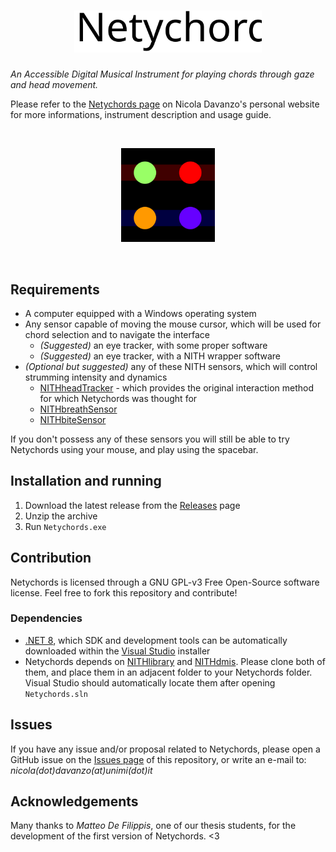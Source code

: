 <h1 align="center">
  <img src="Netychords.svg" alt="Netychords" width="300">
</h1>

*An Accessible Digital Musical Instrument for playing chords through gaze and head movement.*

Please refer to the [Netychords page](https://neeqstock.notion.site/Netychords-3a666176e99545b2b022e56b863ba277) on Nicola Davanzo's personal website for more informations, instrument description and usage guide.

</br><div align="center">
    <img src="NetychordsLogo.png" width="150px" alt="Netychords logo">    

</div></br>

## Requirements
- A computer equipped with a Windows operating system
- Any sensor capable of moving the mouse cursor, which will be used for chord selection and to navigate the interface
    - _(Suggested)_ an eye tracker, with some proper software
    - _(Suggested)_ an eye tracker, with a NITH wrapper software
- _(Optional but suggested)_ any of these NITH sensors, which will control strumming intensity and dynamics
    - [NITHheadTracker](https://neeqstock.notion.site/NITHheadTracker-BNO055-eda9cb4d752c45869abd85d06a1d7e5d) - which provides the original interaction method for which Netychords was thought for
    - [NITHbreathSensor](https://neeqstock.notion.site/NITHbreathSensor-5010DP-b23a43406b4d432d974a42bbe0f63695)
    - [NITHbiteSensor](https://neeqstock.notion.site/NITHbiteSensor-FSR-d0dabadc9abe470eb583985b22f3d2a9)

If you don't possess any of these sensors you will still be able to try Netychords using your mouse, and play using the spacebar.

## Installation and running

1. Download the latest release from the [Releases](https://github.com/LIMUNIMI/Netychords/releases)
 page
2. Unzip the archive
3. Run `Netychords.exe`

## Contribution

Netychords is licensed through a GNU GPL-v3 Free Open-Source software license. Feel free to fork this repository and contribute!
### Dependencies
- [.NET 8](https://dotnet.microsoft.com/en-us/download/dotnet/8.0), which SDK and development tools can be automatically downloaded within the [Visual Studio](https://visualstudio.microsoft.com/it/downloads/) installer
- Netychords depends on [NITHlibrary](https://github.com/LIMUNIMI/NITHlibrary) and [NITHdmis](https://github.com/LIMUNIMI/NITHdmis). Please clone both of them, and place them in an adjacent folder to your Netychords folder. Visual Studio should automatically locate them after opening `Netychords.sln`

## Issues

If you have any issue and/or proposal related to Netychords, please open a GitHub issue on the [Issues page](https://github.com/LIMUNIMI/Netychords/issues) of this repository, or write an e-mail to: *nicola(dot)davanzo(at)unimi(dot)it*

## Acknowledgements

Many thanks to *Matteo De Filippis*, one of our thesis students, for the development of the first version of Netychords. <3



